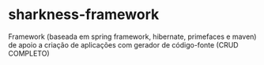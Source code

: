 sharkness-framework
===================

Framework (baseada em spring framework, hibernate, primefaces e maven) de apoio a criação de aplicações com gerador de código-fonte (CRUD COMPLETO)